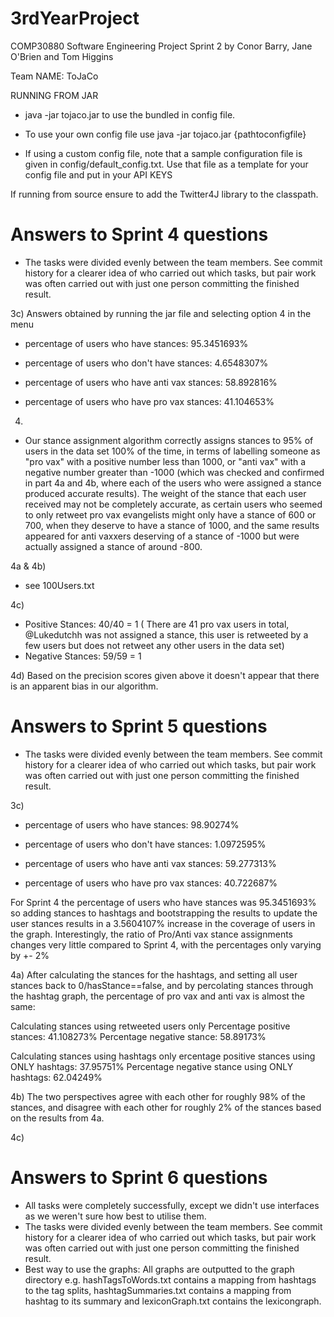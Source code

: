 # 3rdYearProject
COMP30880 Software Engineering Project Sprint 2 by Conor Barry, Jane O'Brien and Tom Higgins

Team NAME: ToJaCo

RUNNING FROM JAR

- java -jar tojaco.jar to use the bundled in config file.
- To use your own config file use java -jar tojaco.jar {pathtoconfigfile}

- If using a custom config file, note that a sample configuration file is given in config/default_config.txt. Use that file as a template for your config file
  and put in your API KEYS

If running from source ensure to add the Twitter4J library to the classpath.

# Answers to Sprint 4 questions 

- The tasks were divided evenly between the team members. See commit history for a clearer idea of who carried out which tasks, but pair work was often carried out with just one person committing the finished result.

3c)
Answers obtained by running the jar file and selecting option 4 in the menu

- percentage of users who have stances: 95.3451693% 
- percentage of users who don't have stances: 4.6548307%

- percentage of users who have anti vax stances: 58.892816%
- percentage of users who have pro vax stances: 41.104653%

4) 
- Our stance assignment algorithm correctly assigns stances to 95% of users in the data set 100% of the time, in terms of labelling someone as "pro vax" with a positive number less than 1000, or "anti vax" with a negative number greater than -1000 (which was checked and confirmed in part 4a and 4b, where each of the users who were assigned a stance produced accurate results). The weight of the stance that each user received may not be completely accurate, as certain users who seemed to only retweet pro vax evangelists might only have a stance of 600 or 700, when they deserve to have a stance of 1000, and the same results appeared for anti vaxxers deserving of a stance of -1000 but were actually assigned a stance of around -800.

4a & 4b) 
- see 100Users.txt

4c) 
- Positive Stances: 40/40 = 1 ( There are 41 pro vax users in total, @Lukedutchh was not assigned a stance, this user is retweeted by a few users but does not retweet any other users in the data set)
- Negative Stances: 59/59 = 1


4d) Based on the precision scores given above it doesn't appear that there is an apparent bias in our algorithm. 

# Answers to Sprint 5 questions

- The tasks were divided evenly between the team members. See commit history for a clearer idea of who carried out which tasks, but pair work was often carried out with just one person committing the finished result.

3c)

- percentage of users who have stances: 98.90274%
- percentage of users who don't have stances: 1.0972595%

- percentage of users who have anti vax stances: 59.277313%
- percentage of users who have pro vax stances: 40.722687%

For Sprint 4 the percentage of users who have stances was  95.3451693% so adding stances to hashtags and bootstrapping the results to update the user stances results in a 3.5604107% increase in the coverage of users in the graph.
Interestingly, the ratio of Pro/Anti vax stance assignments changes very little compared to Sprint 4, with the percentages only varying by +- 2%

4a) After calculating the stances for the hashtags, and setting all user stances back to 0/hasStance==false, and by percolating stances through the hashtag graph, the percentage of pro vax and anti vax is almost the same:

Calculating stances using retweeted users only
Percentage positive stances: 41.108273%
Percentage negative stance: 58.89173%

Calculating stances using hashtags only
ercentage positive stances using ONLY hashtags: 37.95751%
Percentage negative stance using ONLY hashtags: 62.04249%


4b) The two perspectives agree with each other for roughly 98% of the stances, and disagree with each other for roughly 2% of the stances based on the results from 4a.

4c)

# Answers to Sprint 6 questions

- All tasks were completely successfully, except we didn't use interfaces as we weren't sure how best to utilise them.
- The tasks were divided evenly between the team members. See commit history for a clearer idea of who carried out which tasks, but pair work was often carried out with just one person committing the finished result.
- Best way to use the graphs: All graphs are outputted to the graph directory e.g. hashTagsToWords.txt contains a mapping from hashtags to the tag splits, hashtagSummaries.txt contains a mapping from hashtag to its summary and lexiconGraph.txt contains the lexicongraph. 